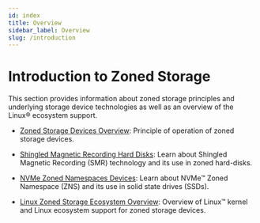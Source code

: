 ```yaml
---
id: index
title: Overview
sidebar_label: Overview
slug: /introduction
---
```


# Introduction to Zoned Storage

This section provides information about zoned storage principles and underlying
storage device technologies as well as an overview of the Linux&reg; ecosystem
support.

* [Zoned Storage Devices Overview](./zoned-storage.md): Principle of operation
  of zoned storage devices.

* [Shingled Magnetic Recording Hard Disks](./smr.md): Learn about Shingled
  Magnetic Recording (SMR) technology and its use in zoned hard-disks.

* [NVMe Zoned Namespaces Devices](./zns.md): Learn about NVMe&trade; Zoned
  Namespace (ZNS) and its use in solid state drives (SSDs).

* [Linux Zoned Storage Ecosystem Overview](./linux-ecosystem.md): Overview of
  Linux&trade; kernel and Linux ecosystem support for zoned storage devices.

